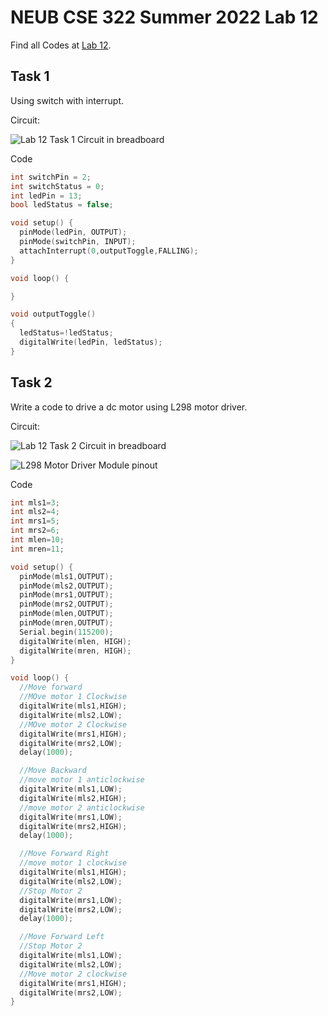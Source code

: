 # NEUB CSE 322 Summer 2022 Lab 12

Find all Codes at  [Lab 12](https://github.com/shparvez001/NEUB-CSE-322-Summer-2022/tree/main/lab-12).

## Task 1
Using switch with interrupt.


Circuit:

![Lab 12 Task 1 Circuit in breadboard](https://raw.githubusercontent.com/shparvez001/NEUB-CSE-322-Summer-2022/main/lab-12/CSE-322-2202-lab12-task-1CKT_bb.png)

Code
```c
int switchPin = 2;
int switchStatus = 0;
int ledPin = 13;
bool ledStatus = false;

void setup() {
  pinMode(ledPin, OUTPUT);
  pinMode(switchPin, INPUT);
  attachInterrupt(0,outputToggle,FALLING);
}

void loop() {

}

void outputToggle()
{
  ledStatus=!ledStatus;
  digitalWrite(ledPin, ledStatus);
}
```

## Task 2
Write a code to drive a dc motor using L298 motor driver.

Circuit:

![Lab 12 Task 2 Circuit in breadboard](https://raw.githubusercontent.com/shparvez001/NEUB-CSE-322-Summer-2022/main/lab-12/CSE-322-2202-lab12-task-2CKT_bb.png)

![L298 Motor Driver Module pinout](https://raw.githubusercontent.com/shparvez001/NEUB-CSE-322-Summer-2022/main/lab-12/L298-Motor-Driver-02-1100x1100.jpg)

Code
```c
int mls1=3;
int mls2=4;
int mrs1=5;
int mrs2=6;
int mlen=10;
int mren=11;

void setup() {
  pinMode(mls1,OUTPUT);
  pinMode(mls2,OUTPUT);
  pinMode(mrs1,OUTPUT);
  pinMode(mrs2,OUTPUT);
  pinMode(mlen,OUTPUT);
  pinMode(mren,OUTPUT);
  Serial.begin(115200);
  digitalWrite(mlen, HIGH);
  digitalWrite(mren, HIGH);
}

void loop() {
  //Move forward
  //MOve motor 1 Clockwise
  digitalWrite(mls1,HIGH);
  digitalWrite(mls2,LOW);
  //MOve motor 2 Clockwise
  digitalWrite(mrs1,HIGH);
  digitalWrite(mrs2,LOW);
  delay(1000);

  //Move Backward
  //move motor 1 anticlockwise
  digitalWrite(mls1,LOW);
  digitalWrite(mls2,HIGH);
  //move motor 2 anticlockwise
  digitalWrite(mrs1,LOW);
  digitalWrite(mrs2,HIGH);
  delay(1000);

  //Move Forward Right
  //move motor 1 clockwise
  digitalWrite(mls1,HIGH);
  digitalWrite(mls2,LOW);
  //Stop Motor 2
  digitalWrite(mrs1,LOW);
  digitalWrite(mrs2,LOW);
  delay(1000);

  //Move Forward Left
  //Stop Motor 2
  digitalWrite(mls1,LOW);
  digitalWrite(mls2,LOW);
  //Move motor 2 clockwise
  digitalWrite(mrs1,HIGH);
  digitalWrite(mrs2,LOW);
}
```
